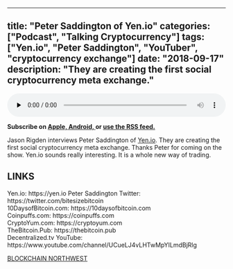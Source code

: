 
---
title: "Peter Saddington of Yen.io"
categories: ["Podcast", "Talking Cryptocurrency"]
tags: ["Yen.io", "Peter Saddington", "YouTuber", "cryptocurrency exchange"]
date: "2018-09-17"
description: "They are creating the first social cryptocurrency meta exchange."
---
<p>
<audio controls="" preload="none" style="width:100%;">
  <source src="http://traffic.libsyn.com/talkingcryptocurrency/TalkingCryptocurrency_051.mp3" type="audio/mpeg">
Your browser does not support the audio element.
</audio>
</p>


<p>
<strong>
Subscribe on 
        <a href="https://itunes.apple.com/us/podcast/talking-cryptocurrency/id1388099603?mt=2app=podcast">
            Apple,
        </a>
        <a href="https://www.google.com/podcasts?feed=aHR0cDovL3RhbGtpbmdjcnlwdG9jdXJyZW5jeS5saWJzeW4uY29tL3Jzcw%3D%3D">
          Android,
        </a>
        or
        <a href="http://talkingcryptocurrency.libsyn.com/rss">
          use the RSS feed.
         </a>
</strong>
</p>

	
Jason Rigden interviews Peter Saddington of <a href="https://yen.io">Yen.io</a>. They are creating the first social cryptocurrency meta exchange. Thanks Peter for coming on the show. Yen.io sounds really interesting. It is a whole new way of trading.


<h2>LINKS</h2>
Yen.io: https://yen.io
Peter Saddington Twitter: https://twitter.com/bitesizebitcoin<br>
10DaysofBitcoin.com: https://10daysofbitcoin.com<br>
Coinpuffs.com: https://coinpuffs.com<br>
CryptoYum.com: https://cryptoyum.com<br>
TheBitcoin.Pub: https://thebitcoin.pub<br>
Decentralized.tv YouTube: https://www.youtube.com/channel/UCueLJ4vLHTwMpYILmdBjRlg<br>

<a href="http://blockchainnw.com">BLOCKCHAIN NORTHWEST</a>